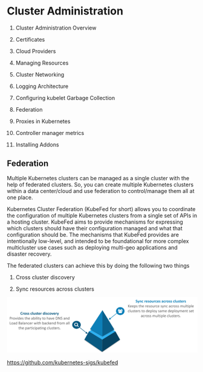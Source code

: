 # Cluster Administration

1. Cluster Administration Overview

2. Certificates

3. Cloud Providers

4. Managing Resources

5. Cluster Networking

6. Logging Architecture

7. Configuring kubelet Garbage Collection

8. Federation

9. Proxies in Kubernetes

10. Controller manager metrics

11. Installing Addons

## Federation

Multiple Kubernetes clusters can be managed as a single cluster with the help of federated clusters. So, you can create multiple Kubernetes clusters within a data center/cloud and use federation to control/manage them all at one place.

Kubernetes Cluster Federation (KubeFed for short) allows you to coordinate the configuration of multiple Kubernetes clusters from a single set of APIs in a hosting cluster. KubeFed aims to provide mechanisms for expressing which clusters should have their configuration managed and what that configuration should be. The mechanisms that KubeFed provides are intentionally low-level, and intended to be foundational for more complex multicluster use cases such as deploying multi-geo applications and disaster recovery.

The federated clusters can achieve this by doing the following two things

1. Cross cluster discovery

2. Sync resources across clusters

![Federated Clusters - Kubernetes Interview Questions - Edureka](../../../media/DevOps-Kubernetes-Cluster-Administration-image1.png)

<https://github.com/kubernetes-sigs/kubefed>
